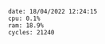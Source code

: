 

                date: 18/04/2022 12:24:15
                cpu: 0.1%
                ram: 18.9%
                cycles: 21240

                         